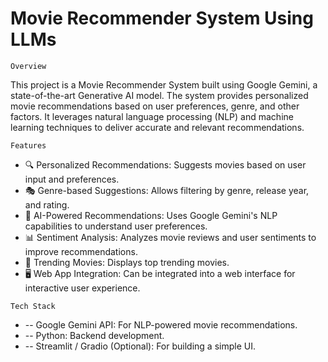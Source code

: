 # Movie Recommender System Using LLMs
``Overview``

This project is a Movie Recommender System built using Google Gemini, a state-of-the-art Generative AI model. The system provides personalized movie recommendations based on user preferences, genre, and other factors. It leverages natural language processing (NLP) and machine learning techniques to deliver accurate and relevant recommendations.

``Features``

* 🔍 Personalized Recommendations: Suggests movies based on user input and preferences.
* 🎭 Genre-based Suggestions: Allows filtering by genre, release year, and rating.
* 🤖 AI-Powered Recommendations: Uses Google Gemini's NLP capabilities to understand user preferences.
* 📊 Sentiment Analysis: Analyzes movie reviews and user sentiments to improve recommendations.
* 🎥 Trending Movies: Displays top trending movies.
* 🖥️ Web App Integration: Can be integrated into a web interface for interactive user experience.

``Tech Stack``
* -- Google Gemini API: For NLP-powered movie recommendations.
* -- Python: Backend development.
* -- Streamlit / Gradio (Optional): For building a simple UI.





